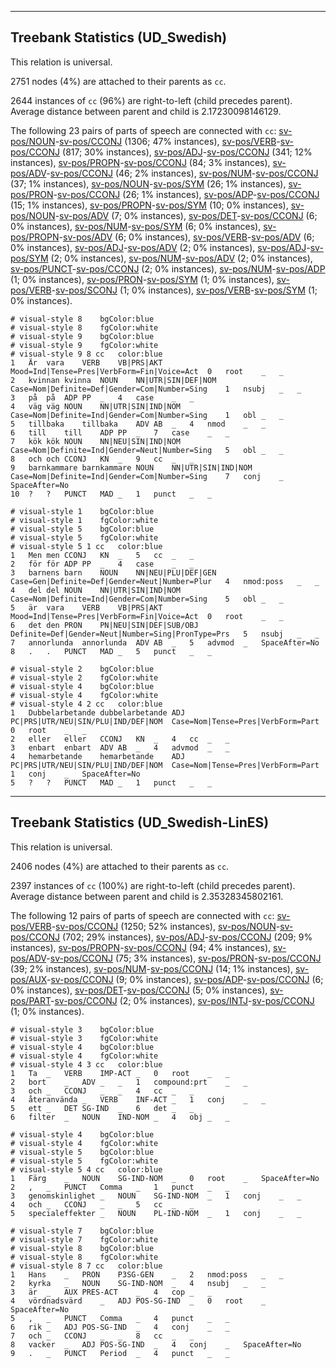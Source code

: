 

--------------------------------------------------------------------------------

## Treebank Statistics (UD_Swedish)

This relation is universal.

2751 nodes (4%) are attached to their parents as `cc`.

2644 instances of `cc` (96%) are right-to-left (child precedes parent).
Average distance between parent and child is 2.17230098146129.

The following 23 pairs of parts of speech are connected with `cc`: [sv-pos/NOUN]()-[sv-pos/CCONJ]() (1306; 47% instances), [sv-pos/VERB]()-[sv-pos/CCONJ]() (817; 30% instances), [sv-pos/ADJ]()-[sv-pos/CCONJ]() (341; 12% instances), [sv-pos/PROPN]()-[sv-pos/CCONJ]() (84; 3% instances), [sv-pos/ADV]()-[sv-pos/CCONJ]() (46; 2% instances), [sv-pos/NUM]()-[sv-pos/CCONJ]() (37; 1% instances), [sv-pos/NOUN]()-[sv-pos/SYM]() (26; 1% instances), [sv-pos/PRON]()-[sv-pos/CCONJ]() (26; 1% instances), [sv-pos/ADP]()-[sv-pos/CCONJ]() (15; 1% instances), [sv-pos/PROPN]()-[sv-pos/SYM]() (10; 0% instances), [sv-pos/NOUN]()-[sv-pos/ADV]() (7; 0% instances), [sv-pos/DET]()-[sv-pos/CCONJ]() (6; 0% instances), [sv-pos/NUM]()-[sv-pos/SYM]() (6; 0% instances), [sv-pos/PROPN]()-[sv-pos/ADV]() (6; 0% instances), [sv-pos/VERB]()-[sv-pos/ADV]() (6; 0% instances), [sv-pos/ADJ]()-[sv-pos/ADV]() (2; 0% instances), [sv-pos/ADJ]()-[sv-pos/SYM]() (2; 0% instances), [sv-pos/NUM]()-[sv-pos/ADV]() (2; 0% instances), [sv-pos/PUNCT]()-[sv-pos/CCONJ]() (2; 0% instances), [sv-pos/NUM]()-[sv-pos/ADP]() (1; 0% instances), [sv-pos/PRON]()-[sv-pos/SYM]() (1; 0% instances), [sv-pos/VERB]()-[sv-pos/SCONJ]() (1; 0% instances), [sv-pos/VERB]()-[sv-pos/SYM]() (1; 0% instances).


~~~ conllu
# visual-style 8	bgColor:blue
# visual-style 8	fgColor:white
# visual-style 9	bgColor:blue
# visual-style 9	fgColor:white
# visual-style 9 8 cc	color:blue
1	Är	vara	VERB	VB|PRS|AKT	Mood=Ind|Tense=Pres|VerbForm=Fin|Voice=Act	0	root	_	_
2	kvinnan	kvinna	NOUN	NN|UTR|SIN|DEF|NOM	Case=Nom|Definite=Def|Gender=Com|Number=Sing	1	nsubj	_	_
3	på	på	ADP	PP	_	4	case	_	_
4	väg	väg	NOUN	NN|UTR|SIN|IND|NOM	Case=Nom|Definite=Ind|Gender=Com|Number=Sing	1	obl	_	_
5	tillbaka	tillbaka	ADV	AB	_	4	nmod	_	_
6	till	till	ADP	PP	_	7	case	_	_
7	kök	kök	NOUN	NN|NEU|SIN|IND|NOM	Case=Nom|Definite=Ind|Gender=Neut|Number=Sing	5	obl	_	_
8	och	och	CCONJ	KN	_	9	cc	_	_
9	barnkammare	barnkammare	NOUN	NN|UTR|SIN|IND|NOM	Case=Nom|Definite=Ind|Gender=Com|Number=Sing	7	conj	_	SpaceAfter=No
10	?	?	PUNCT	MAD	_	1	punct	_	_

~~~


~~~ conllu
# visual-style 1	bgColor:blue
# visual-style 1	fgColor:white
# visual-style 5	bgColor:blue
# visual-style 5	fgColor:white
# visual-style 5 1 cc	color:blue
1	Men	men	CCONJ	KN	_	5	cc	_	_
2	för	för	ADP	PP	_	4	case	_	_
3	barnens	barn	NOUN	NN|NEU|PLU|DEF|GEN	Case=Gen|Definite=Def|Gender=Neut|Number=Plur	4	nmod:poss	_	_
4	del	del	NOUN	NN|UTR|SIN|IND|NOM	Case=Nom|Definite=Ind|Gender=Com|Number=Sing	5	obl	_	_
5	är	vara	VERB	VB|PRS|AKT	Mood=Ind|Tense=Pres|VerbForm=Fin|Voice=Act	0	root	_	_
6	det	den	PRON	PN|NEU|SIN|DEF|SUB/OBJ	Definite=Def|Gender=Neut|Number=Sing|PronType=Prs	5	nsubj	_	_
7	annorlunda	annorlunda	ADV	AB	_	5	advmod	_	SpaceAfter=No
8	.	.	PUNCT	MAD	_	5	punct	_	_

~~~


~~~ conllu
# visual-style 2	bgColor:blue
# visual-style 2	fgColor:white
# visual-style 4	bgColor:blue
# visual-style 4	fgColor:white
# visual-style 4 2 cc	color:blue
1	Dubbelarbetande	dubbelarbetande	ADJ	PC|PRS|UTR/NEU|SIN/PLU|IND/DEF|NOM	Case=Nom|Tense=Pres|VerbForm=Part	0	root	_	_
2	eller	eller	CCONJ	KN	_	4	cc	_	_
3	enbart	enbart	ADV	AB	_	4	advmod	_	_
4	hemarbetande	hemarbetande	ADJ	PC|PRS|UTR/NEU|SIN/PLU|IND/DEF|NOM	Case=Nom|Tense=Pres|VerbForm=Part	1	conj	_	SpaceAfter=No
5	?	?	PUNCT	MAD	_	1	punct	_	_

~~~




--------------------------------------------------------------------------------

## Treebank Statistics (UD_Swedish-LinES)

This relation is universal.

2406 nodes (4%) are attached to their parents as `cc`.

2397 instances of `cc` (100%) are right-to-left (child precedes parent).
Average distance between parent and child is 2.35328345802161.

The following 12 pairs of parts of speech are connected with `cc`: [sv-pos/VERB]()-[sv-pos/CCONJ]() (1250; 52% instances), [sv-pos/NOUN]()-[sv-pos/CCONJ]() (702; 29% instances), [sv-pos/ADJ]()-[sv-pos/CCONJ]() (209; 9% instances), [sv-pos/PROPN]()-[sv-pos/CCONJ]() (94; 4% instances), [sv-pos/ADV]()-[sv-pos/CCONJ]() (75; 3% instances), [sv-pos/PRON]()-[sv-pos/CCONJ]() (39; 2% instances), [sv-pos/NUM]()-[sv-pos/CCONJ]() (14; 1% instances), [sv-pos/AUX]()-[sv-pos/CCONJ]() (9; 0% instances), [sv-pos/ADP]()-[sv-pos/CCONJ]() (6; 0% instances), [sv-pos/DET]()-[sv-pos/CCONJ]() (5; 0% instances), [sv-pos/PART]()-[sv-pos/CCONJ]() (2; 0% instances), [sv-pos/INTJ]()-[sv-pos/CCONJ]() (1; 0% instances).


~~~ conllu
# visual-style 3	bgColor:blue
# visual-style 3	fgColor:white
# visual-style 4	bgColor:blue
# visual-style 4	fgColor:white
# visual-style 4 3 cc	color:blue
1	Ta	_	VERB	IMP-ACT	_	0	root	_	_
2	bort	_	ADV	_	_	1	compound:prt	_	_
3	och	_	CCONJ	_	_	4	cc	_	_
4	återanvända	_	VERB	INF-ACT	_	1	conj	_	_
5	ett	_	DET	SG-IND	_	6	det	_	_
6	filter	_	NOUN	IND-NOM	_	4	obj	_	_

~~~


~~~ conllu
# visual-style 4	bgColor:blue
# visual-style 4	fgColor:white
# visual-style 5	bgColor:blue
# visual-style 5	fgColor:white
# visual-style 5 4 cc	color:blue
1	Färg	_	NOUN	SG-IND-NOM	_	0	root	_	SpaceAfter=No
2	,	_	PUNCT	Comma	_	1	punct	_	_
3	genomskinlighet	_	NOUN	SG-IND-NOM	_	1	conj	_	_
4	och	_	CCONJ	_	_	5	cc	_	_
5	specialeffekter	_	NOUN	PL-IND-NOM	_	1	conj	_	_

~~~


~~~ conllu
# visual-style 7	bgColor:blue
# visual-style 7	fgColor:white
# visual-style 8	bgColor:blue
# visual-style 8	fgColor:white
# visual-style 8 7 cc	color:blue
1	Hans	_	PRON	P3SG-GEN	_	2	nmod:poss	_	_
2	kyrka	_	NOUN	SG-IND-NOM	_	4	nsubj	_	_
3	är	_	AUX	PRES-ACT	_	4	cop	_	_
4	vördnadsvärd	_	ADJ	POS-SG-IND	_	0	root	_	SpaceAfter=No
5	,	_	PUNCT	Comma	_	4	punct	_	_
6	rik	_	ADJ	POS-SG-IND	_	4	conj	_	_
7	och	_	CCONJ	_	_	8	cc	_	_
8	vacker	_	ADJ	POS-SG-IND	_	4	conj	_	SpaceAfter=No
9	.	_	PUNCT	Period	_	4	punct	_	_

~~~


